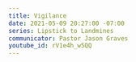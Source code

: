 ```yaml
---
title: Vigilance
date: 2021-05-09 20:27:00 -07:00
series: Lipstick to Landmines
communicator: Pastor Jason Graves
youtube_id: rV1e4h_w5QQ
---
```


